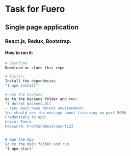 # Task for Fuero
## Single page application
### React.js, Redux, Bootstrap.
#### How to run it:

``` bash
# Download
Download or clone this repo

# Install
Install the dependecies 
"$ npm install"

# Run the backend
Go to the backend folder and run: 
"$ dotnet backend.dll 
- (you must have dotnet environment)
You should see the message about listening on port 5000
Credentials to app:
Login: Fuero
Password: FrontEndDeveloper!123


# Run the App
Go to the main folder and run.
"$ npm start"
```

